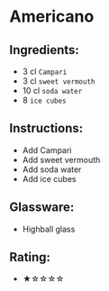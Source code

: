 # Americano

## Ingredients:
- 3 cl `Campari`
- 3 cl `sweet vermouth`
- 10 cl `soda water`
- 8 `ice cubes`

## Instructions:
- Add Campari
- Add sweet vermouth
- Add soda water
- Add ice cubes

## Glassware:
- Highball glass

## Rating:
- ★☆☆☆☆